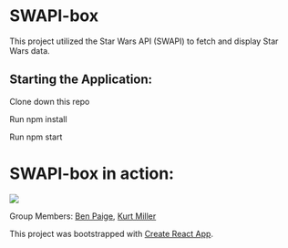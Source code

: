 # SWAPI-box

This project utilized the Star Wars API (SWAPI) to fetch and display Star Wars data.

## Starting the Application:

Clone down this repo

Run npm install

Run npm start

# SWAPI-box in action:

![](./in.gif)

Group Members: [Ben Paige](https://github.com/benjaminpaige), [Kurt Miller](https://github.com/kmiller9393)

This project was bootstrapped with [Create React App](https://github.com/facebookincubator/create-react-app).
